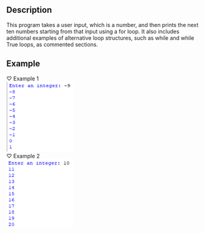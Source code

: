 ## Description 
This program takes a user input, which is a number, and then prints the next ten numbers starting from that input using a for loop. It also includes additional examples of alternative loop structures, such as while and while True loops, as commented sections.
## Example
♡ Example 1    
<img src="example1.png">  
♡ Example 2    
<img src="example2.png">

